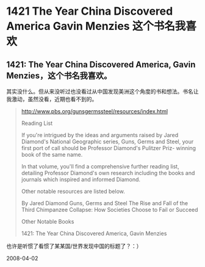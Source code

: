 # 1421 The Year China Discovered America Gavin Menzies 这个书名我喜欢

## 1421: The Year China Discovered America, Gavin Menzies，这个书名我喜欢。

其实没什么。但从来没听过也没看过从中国发现美洲这个角度的书和想法。书名让我激动，虽然没看，近期也看不到的。

> http://www.pbs.org/gunsgermssteel/resources/index.html
>   	
> Reading List
> 
> If you're intrigued by the ideas and arguments raised by Jared Diamond's National Geographic series, Guns, Germs and Steel, your first port of call should be Professor Diamond's Pulitzer Priz- winning book of the same name.
> 
> In that volume, you'll find a comprehensive further reading list, detailing Professor Diamond's own research including the books and journals which inspired and informed Diamond.
> 
> Other notable resources are listed below.
> 
> By Jared Diamond
> Guns, Germs and Steel
> The Rise and Fall of the Third Chimpanzee
> Collapse: How Societies Choose to Fail or Succeed
> 
> Other Notable Books
> 
> 1421: The Year China Discovered America, Gavin Menzies


也许是听惯了看惯了某某国/世界发现中国的标题了？：）

2008-04-02